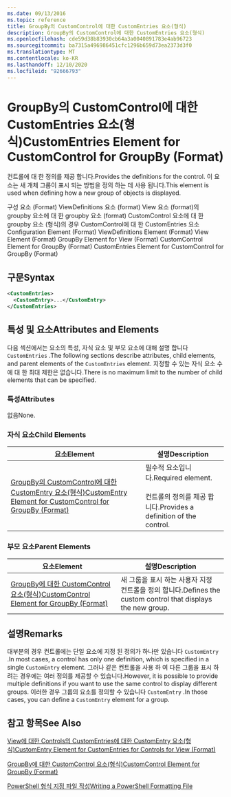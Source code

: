 ```yaml
---
ms.date: 09/13/2016
ms.topic: reference
title: GroupBy의 CustomControl에 대한 CustomEntries 요소(형식)
description: GroupBy의 CustomControl에 대한 CustomEntries 요소(형식)
ms.openlocfilehash: cde59d38b83930cb64a3a0040891783e4ab96723
ms.sourcegitcommit: ba7315a496986451cfc1296b659d73ea2373d3f0
ms.translationtype: MT
ms.contentlocale: ko-KR
ms.lasthandoff: 12/10/2020
ms.locfileid: "92666793"
---
```

# <a name="customentries-element-for-customcontrol-for-groupby-format"></a><span data-ttu-id="ccca6-103">GroupBy의 CustomControl에 대한 CustomEntries 요소(형식)</span><span class="sxs-lookup"><span data-stu-id="ccca6-103">CustomEntries Element for CustomControl for GroupBy (Format)</span></span>

<span data-ttu-id="ccca6-104">컨트롤에 대 한 정의를 제공 합니다.</span><span class="sxs-lookup"><span data-stu-id="ccca6-104">Provides the definitions for the control.</span></span> <span data-ttu-id="ccca6-105">이 요소는 새 개체 그룹이 표시 되는 방법을 정의 하는 데 사용 됩니다.</span><span class="sxs-lookup"><span data-stu-id="ccca6-105">This element is used when defining how a new group of objects is displayed.</span></span>

<span data-ttu-id="ccca6-106">구성 요소 (Format) ViewDefinitions 요소 (format) View 요소 (format)의 groupby 요소에 대 한 groupby 요소 (format) CustomControl 요소에 대 한 groupby 요소 (형식)의 경우 CustomControl에 대 한 CustomEntries 요소</span><span class="sxs-lookup"><span data-stu-id="ccca6-106">Configuration Element (Format) ViewDefinitions Element (Format) View Element (Format) GroupBy Element for View (Format) CustomControl Element for GroupBy (Format) CustomEntries Element for CustomControl for GroupBy (Format)</span></span>

## <a name="syntax"></a><span data-ttu-id="ccca6-107">구문</span><span class="sxs-lookup"><span data-stu-id="ccca6-107">Syntax</span></span>

```xml
<CustomEntries>
  <CustomEntry>...</CustomEntry>
</CustomEntries>
```

## <a name="attributes-and-elements"></a><span data-ttu-id="ccca6-108">특성 및 요소</span><span class="sxs-lookup"><span data-stu-id="ccca6-108">Attributes and Elements</span></span>

<span data-ttu-id="ccca6-109">다음 섹션에서는 요소의 특성, 자식 요소 및 부모 요소에 대해 설명 합니다 `CustomEntries` .</span><span class="sxs-lookup"><span data-stu-id="ccca6-109">The following sections describe attributes, child elements, and parent elements of the `CustomEntries` element.</span></span> <span data-ttu-id="ccca6-110">지정할 수 있는 자식 요소 수에 대 한 최대 제한은 없습니다.</span><span class="sxs-lookup"><span data-stu-id="ccca6-110">There is no maximum limit to the number of child elements that can be specified.</span></span>

### <a name="attributes"></a><span data-ttu-id="ccca6-111">특성</span><span class="sxs-lookup"><span data-stu-id="ccca6-111">Attributes</span></span>

<span data-ttu-id="ccca6-112">없음</span><span class="sxs-lookup"><span data-stu-id="ccca6-112">None.</span></span>

### <a name="child-elements"></a><span data-ttu-id="ccca6-113">자식 요소</span><span class="sxs-lookup"><span data-stu-id="ccca6-113">Child Elements</span></span>

|<span data-ttu-id="ccca6-114">요소</span><span class="sxs-lookup"><span data-stu-id="ccca6-114">Element</span></span>|<span data-ttu-id="ccca6-115">설명</span><span class="sxs-lookup"><span data-stu-id="ccca6-115">Description</span></span>|
|-------------|-----------------|
|[<span data-ttu-id="ccca6-116">GroupBy의 CustomControl에 대한 CustomEntry 요소(형식)</span><span class="sxs-lookup"><span data-stu-id="ccca6-116">CustomEntry Element for CustomControl for GroupBy (Format)</span></span>](./customentry-element-for-customcontrol-for-groupby-format.md)|<span data-ttu-id="ccca6-117">필수적 요소입니다.</span><span class="sxs-lookup"><span data-stu-id="ccca6-117">Required element.</span></span><br /><br /> <span data-ttu-id="ccca6-118">컨트롤의 정의를 제공 합니다.</span><span class="sxs-lookup"><span data-stu-id="ccca6-118">Provides a definition of the control.</span></span>|

### <a name="parent-elements"></a><span data-ttu-id="ccca6-119">부모 요소</span><span class="sxs-lookup"><span data-stu-id="ccca6-119">Parent Elements</span></span>

|<span data-ttu-id="ccca6-120">요소</span><span class="sxs-lookup"><span data-stu-id="ccca6-120">Element</span></span>|<span data-ttu-id="ccca6-121">설명</span><span class="sxs-lookup"><span data-stu-id="ccca6-121">Description</span></span>|
|-------------|-----------------|
|[<span data-ttu-id="ccca6-122">GroupBy에 대한 CustomControl 요소(형식)</span><span class="sxs-lookup"><span data-stu-id="ccca6-122">CustomControl Element for GroupBy (Format)</span></span>](./customcontrol-element-for-groupby-format.md)|<span data-ttu-id="ccca6-123">새 그룹을 표시 하는 사용자 지정 컨트롤을 정의 합니다.</span><span class="sxs-lookup"><span data-stu-id="ccca6-123">Defines the custom control that displays the new group.</span></span>|

## <a name="remarks"></a><span data-ttu-id="ccca6-124">설명</span><span class="sxs-lookup"><span data-stu-id="ccca6-124">Remarks</span></span>

<span data-ttu-id="ccca6-125">대부분의 경우 컨트롤에는 단일 요소에 지정 된 정의가 하나만 있습니다 `CustomEntry` .</span><span class="sxs-lookup"><span data-stu-id="ccca6-125">In most cases, a control has only one definition, which is specified in a single `CustomEntry` element.</span></span> <span data-ttu-id="ccca6-126">그러나 같은 컨트롤을 사용 하 여 다른 그룹을 표시 하려는 경우에는 여러 정의를 제공할 수 있습니다.</span><span class="sxs-lookup"><span data-stu-id="ccca6-126">However, it is possible to provide multiple definitions if you want to use the same control to display different groups.</span></span> <span data-ttu-id="ccca6-127">이러한 경우 그룹의 요소를 정의할 수 있습니다 `CustomEntry` .</span><span class="sxs-lookup"><span data-stu-id="ccca6-127">In those cases, you can define a `CustomEntry` element for a group.</span></span>

## <a name="see-also"></a><span data-ttu-id="ccca6-128">참고 항목</span><span class="sxs-lookup"><span data-stu-id="ccca6-128">See Also</span></span>

[<span data-ttu-id="ccca6-129">View에 대한 Controls의 CustomEntries에 대한 CustomEntry 요소(형식)</span><span class="sxs-lookup"><span data-stu-id="ccca6-129">CustomEntry Element for CustomEntries for Controls for View (Format)</span></span>](./customentry-element-for-customentries-for-controls-for-view-format.md)

[<span data-ttu-id="ccca6-130">GroupBy에 대한 CustomControl 요소(형식)</span><span class="sxs-lookup"><span data-stu-id="ccca6-130">CustomControl Element for GroupBy (Format)</span></span>](./customcontrol-element-for-groupby-format.md)

[<span data-ttu-id="ccca6-131">PowerShell 형식 지정 파일 작성</span><span class="sxs-lookup"><span data-stu-id="ccca6-131">Writing a PowerShell Formatting File</span></span>](./writing-a-powershell-formatting-file.md)

